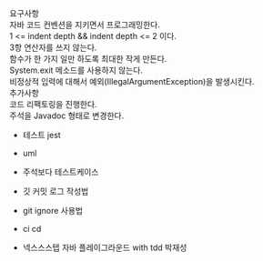 요구사항  
자바 코드 컨벤션을 지키면서 프로그래밍한다.  
1 <= indent depth && indent depth <= 2 이다.  
3항 연산자를 쓰지 않는다.  
함수가 한 가지 일만 하도록 최대한 작게 만든다.  
System.exit 메소드를 사용하지 않는다.  
비정상적 입력에 대해서 예외(IllegalArgumentException)을 발생시킨다.  
추가사항  
코드 리팩토링을 진행한다.  
주석을 Javadoc 형태로 변경한다.

-   테스트 jest

-   uml
-   주석보다 테스트케이스
-   깃 커밋 로그 작성법
-   git ignore 사용법
-   ci cd
-   넥스스스텝 자바 플레이그라운드 with tdd 박재성


<!--stackedit_data:
eyJoaXN0b3J5IjpbLTEzOTY0NjAyNzNdfQ==
-->